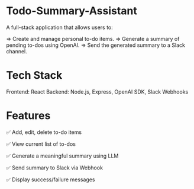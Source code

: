 # Todo-Summary-Assistant

A full-stack application that allows users to:

=> Create and manage personal to-do items.
=> Generate a summary of pending to-dos using OpenAI.
=> Send the generated summary to a Slack channel.

# Tech Stack
Frontend: React
Backend: Node.js, Express, OpenAI SDK, Slack Webhooks

# Features
✅ Add, edit, delete to-do items

✅ View current list of to-dos

✅ Generate a meaningful summary using LLM

✅ Send summary to Slack via Webhook

✅ Display success/failure messages

